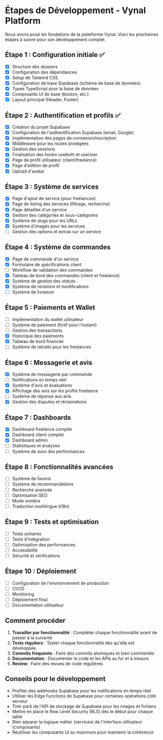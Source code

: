 # Étapes de Développement - Vynal Platform

Nous avons posé les fondations de la plateforme Vynal. Voici les prochaines étapes à suivre pour son développement complet.

## Étape 1 : Configuration initiale ✅

- [x] Structure des dossiers
- [x] Configuration des dépendances
- [x] Setup de Tailwind CSS
- [x] Configuration de base Supabase (schéma de base de données)
- [x] Types TypeScript pour la base de données
- [x] Composants UI de base (bouton, etc.)
- [x] Layout principal (Header, Footer)

## Étape 2 : Authentification et profils ✅

- [x] Création du projet Supabase
- [x] Configuration de l'authentification Supabase (email, Google)
- [x] Implémentation des pages de connexion/inscription
- [x] Middleware pour les routes protégées
- [x] Gestion des sessions
- [x] Finalisation des hooks useAuth et useUser
- [x] Page de profil utilisateur (client/freelance)
- [x] Page d'édition de profil
- [x] Upload d'avatar  

## Étape 3 : Système de services

- [x] Page d'ajout de service (pour freelances)
- [x] Page de listing des services (filtrage, recherche)
- [x] Page détaillée d'un service
- [x] Gestion des catégories et sous-catégories
- [x] Système de slugs pour les URLs
- [x] Système d'images pour les services
- [ ] Gestion des options et extras sur un service

## Étape 4 : Système de commandes

- [x] Page de commande d'un service
- [x] Formulaire de spécifications client
- [ ] Workflow de validation des commandes
- [x] Tableau de bord des commandes (client et freelance)
- [x] Système de gestion des statuts
- [x] Système de révisions et modifications
- [ ] Système de livraison

## Étape 5 : Paiements et Wallet

- [ ] Implémentation du wallet utilisateur
- [ ] Système de paiement (fictif pour l'instant)
- [ ] Gestion des transactions
- [x] Historique des paiements
- [x] Tableau de bord financier
- [ ] Système de retraits pour les freelances

## Étape 6 : Messagerie et avis

- [x] Système de messagerie par commande
- [ ] Notifications en temps réel
- [x] Système d'avis et évaluations
- [x] Affichage des avis sur les profils freelance
- [ ] Système de réponse aux avis
- [x] Gestion des disputes et réclamations

## Étape 7 : Dashboards

- [x] Dashboard freelance complet
- [x] Dashboard client complet
- [x] Dashboard admin
- [ ] Statistiques et analyses
- [ ] Système de suivi des performances

## Étape 8 : Fonctionnalités avancées

- [ ] Système de favoris
- [ ] Système de recommandations
- [ ] Recherche avancée
- [ ] Optimisation SEO
- [ ] Mode sombre
- [ ] Traduction multilingue (i18n)

## Étape 9 : Tests et optimisation

- [ ] Tests unitaires
- [ ] Tests d'intégration
- [ ] Optimisation des performances
- [ ] Accessibilité
- [ ] Sécurité et vérifications

## Étape 10 : Déploiement

- [ ] Configuration de l'environnement de production
- [ ] CI/CD
- [ ] Monitoring
- [ ] Déploiement final
- [ ] Documentation utilisateur

## Comment procéder

1. **Travailler par fonctionnalité** : Compléter chaque fonctionnalité avant de passer à la suivante
2. **Tests réguliers** : Tester chaque fonctionnalité dès qu'elle est développée
3. **Commits fréquents** : Faire des commits atomiques et bien commentés
4. **Documentation** : Documenter le code et les APIs au fur et à mesure
5. **Review** : Faire des revues de code régulières

## Conseils pour le développement

- Profiter des webhooks Supabase pour les notifications en temps réel
- Utiliser les Edge Functions de Supabase pour certaines opérations côté serveur
- Tirer parti de l'API de stockage de Supabase pour les images et fichiers
- Mettre en place le Row Level Security (RLS) dès le début pour chaque table
- Bien séparer la logique métier (services) de l'interface utilisateur (composants)
- Réutiliser les composants UI au maximum pour maintenir la cohérence 